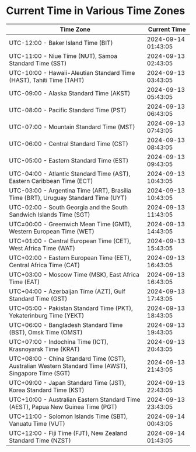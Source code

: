 # Current Time in Various Time Zones

| Time Zone | Current Time |
|-----------|--------------|
| UTC-12:00 - Baker Island Time (BIT) | 2024-09-14 01:43:05 |
| UTC-11:00 - Niue Time (NUT), Samoa Standard Time (SST) | 2024-09-13 02:43:05 |
| UTC-10:00 - Hawaii-Aleutian Standard Time (HAST), Tahiti Time (TAHT) | 2024-09-13 03:43:05 |
| UTC-09:00 - Alaska Standard Time (AKST) | 2024-09-13 05:43:05 |
| UTC-08:00 - Pacific Standard Time (PST) | 2024-09-13 06:43:05 |
| UTC-07:00 - Mountain Standard Time (MST) | 2024-09-13 07:43:05 |
| UTC-06:00 - Central Standard Time (CST) | 2024-09-13 08:43:05 |
| UTC-05:00 - Eastern Standard Time (EST) | 2024-09-13 09:43:05 |
| UTC-04:00 - Atlantic Standard Time (AST), Eastern Caribbean Time (ECT) | 2024-09-13 10:43:05 |
| UTC-03:00 - Argentina Time (ART), Brasília Time (BRT), Uruguay Standard Time (UYT) | 2024-09-13 10:43:05 |
| UTC-02:00 - South Georgia and the South Sandwich Islands Time (SGT) | 2024-09-13 11:43:05 |
| UTC±00:00 - Greenwich Mean Time (GMT), Western European Time (WET) | 2024-09-13 14:43:05 |
| UTC+01:00 - Central European Time (CET), West Africa Time (WAT) | 2024-09-13 15:43:05 |
| UTC+02:00 - Eastern European Time (EET), Central Africa Time (CAT) | 2024-09-13 16:43:05 |
| UTC+03:00 - Moscow Time (MSK), East Africa Time (EAT) | 2024-09-13 16:43:05 |
| UTC+04:00 - Azerbaijan Time (AZT), Gulf Standard Time (GST) | 2024-09-13 17:43:05 |
| UTC+05:00 - Pakistan Standard Time (PKT), Yekaterinburg Time (YEKT) | 2024-09-13 18:43:05 |
| UTC+06:00 - Bangladesh Standard Time (BST), Omsk Time (OMST) | 2024-09-13 19:43:05 |
| UTC+07:00 - Indochina Time (ICT), Krasnoyarsk Time (KRAT) | 2024-09-13 20:43:05 |
| UTC+08:00 - China Standard Time (CST), Australian Western Standard Time (AWST), Singapore Time (SGT) | 2024-09-13 21:43:05 |
| UTC+09:00 - Japan Standard Time (JST), Korea Standard Time (KST) | 2024-09-13 22:43:05 |
| UTC+10:00 - Australian Eastern Standard Time (AEST), Papua New Guinea Time (PGT) | 2024-09-13 23:43:05 |
| UTC+11:00 - Solomon Islands Time (SBT), Vanuatu Time (VUT) | 2024-09-14 00:43:05 |
| UTC+12:00 - Fiji Time (FJT), New Zealand Standard Time (NZST) | 2024-09-14 01:43:05 |
